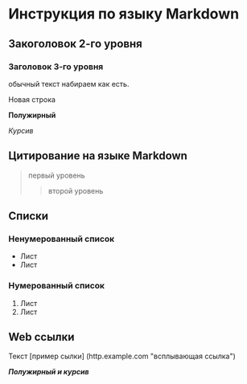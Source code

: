 # Инструкция по языку Markdown

## Закоголовок 2-го уровня
### Заголовок 3-го уровня

обычный текст набираем как есть.

Новая строка

**Полужирный**

*Курсив*

## Цитирование на языке Markdown
> первый уровень
>> второй уровень

## Списки
### Ненумерованный список
* Лист
* Лист

### Нумерованный список
1. Лист
2. Лист

## Web ссылки
Текст [пример сылки] (http.example.com "всплывающая ссылка") 

***Полужирный и курсив***
